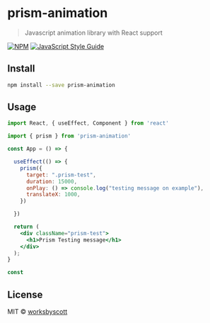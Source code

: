 # prism-animation

> Javascript animation library with React support

[![NPM](https://img.shields.io/npm/v/prism-animation.svg)](https://www.npmjs.com/package/prism-animation) [![JavaScript Style Guide](https://img.shields.io/badge/code_style-standard-brightgreen.svg)](https://standardjs.com)

## Install

```bash
npm install --save prism-animation
```

## Usage

```jsx
import React, { useEffect, Component } from 'react'

import { prism } from 'prism-animation'

const App = () => {

  useEffect(() => {
    prism({
      target: ".prism-test",
      duration: 15000,
      onPlay: () => console.log("testing message on example"),
      translateX: 1000,
    })

  })

  return (
    <div className="prism-test">
      <h1>Prism Testing message</h1>
    </div>
  );
}

const 
```

## License

MIT © [worksbyscott](https://github.com/worksbyscott)
